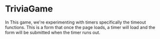 # TriviaGame
In This game, we're experimenting with timers specifically the timeout functions. This is a form that once the page loads, a timer will load and the form will be submitted when the timer runs out. 
